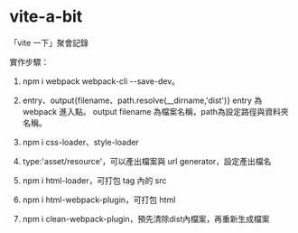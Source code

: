 # vite-a-bit
「vite 一下」聚會記錄

實作步驟：
1. npm i webpack webpack-cli --save-dev。
2. entry、output{filename、path.resolve(__dirname,'dist')}
entry 為 webpack 進入點。
output filename 為檔案名稱，path為設定路徑與資料夾名稱。

3. npm i css-loader、style-loader 
4. type:'asset/resource'，可以產出檔案與 url
    generator，設定產出檔名
5. npm i html-loader，可打包 tag 內的 src
6. npm i html-webpack-plugin，可打包 html 
7. npm i clean-webpack-plugin，預先清除dist內檔案，再重新生成檔案


